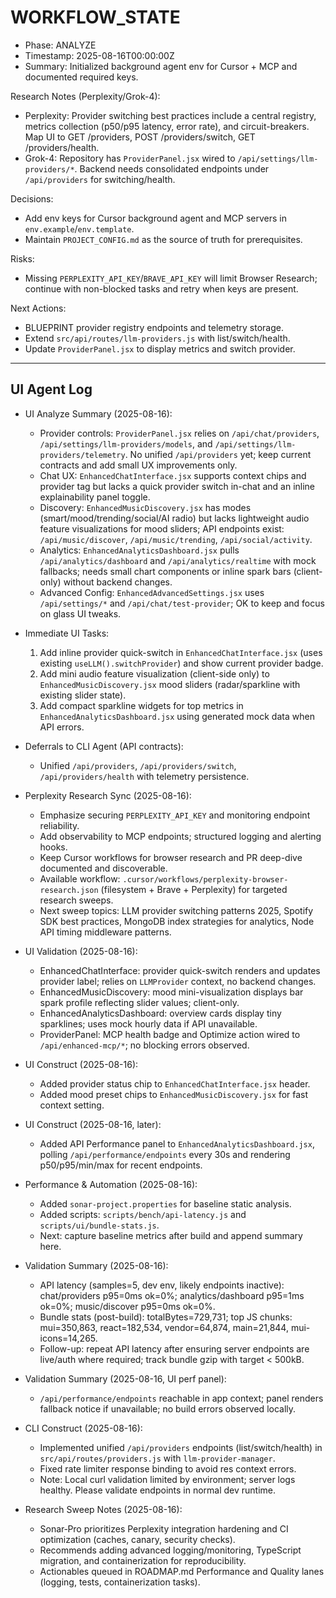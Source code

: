 # WORKFLOW_STATE

- Phase: ANALYZE
- Timestamp: 2025-08-16T00:00:00Z
- Summary: Initialized background agent env for Cursor + MCP and documented required keys.

Research Notes (Perplexity/Grok-4):
- Perplexity: Provider switching best practices include a central registry, metrics collection (p50/p95 latency, error rate), and circuit-breakers. Map UI to GET /providers, POST /providers/switch, GET /providers/health.
- Grok-4: Repository has `ProviderPanel.jsx` wired to `/api/settings/llm-providers/*`. Backend needs consolidated endpoints under `/api/providers` for switching/health.

Decisions:
- Add env keys for Cursor background agent and MCP servers in `env.example`/`env.template`.
- Maintain `PROJECT_CONFIG.md` as the source of truth for prerequisites.

Risks:
- Missing `PERPLEXITY_API_KEY`/`BRAVE_API_KEY` will limit Browser Research; continue with non-blocked tasks and retry when keys are present.

Next Actions:
- BLUEPRINT provider registry endpoints and telemetry storage.
- Extend `src/api/routes/llm-providers.js` with list/switch/health.
- Update `ProviderPanel.jsx` to display metrics and switch provider.

---

## UI Agent Log

- UI Analyze Summary (2025-08-16):
  - Provider controls: `ProviderPanel.jsx` relies on `/api/chat/providers`, `/api/settings/llm-providers/models`, and `/api/settings/llm-providers/telemetry`. No unified `/api/providers` yet; keep current contracts and add small UX improvements only.
  - Chat UX: `EnhancedChatInterface.jsx` supports context chips and provider tag but lacks a quick provider switch in-chat and an inline explainability panel toggle.
  - Discovery: `EnhancedMusicDiscovery.jsx` has modes (smart/mood/trending/social/AI radio) but lacks lightweight audio feature visualizations for mood sliders; API endpoints exist: `/api/music/discover`, `/api/music/trending`, `/api/social/activity`.
  - Analytics: `EnhancedAnalyticsDashboard.jsx` pulls `/api/analytics/dashboard` and `/api/analytics/realtime` with mock fallbacks; needs small chart components or inline spark bars (client-only) without backend changes.
  - Advanced Config: `EnhancedAdvancedSettings.jsx` uses `/api/settings/*` and `/api/chat/test-provider`; OK to keep and focus on glass UI tweaks.

- Immediate UI Tasks:
  1) Add inline provider quick-switch in `EnhancedChatInterface.jsx` (uses existing `useLLM().switchProvider`) and show current provider badge.
  2) Add mini audio feature visualization (client-side only) to `EnhancedMusicDiscovery.jsx` mood sliders (radar/sparkline with existing slider state).
  3) Add compact sparkline widgets for top metrics in `EnhancedAnalyticsDashboard.jsx` using generated mock data when API errors.

- Deferrals to CLI Agent (API contracts):
  - Unified `/api/providers`, `/api/providers/switch`, `/api/providers/health` with telemetry persistence.

- Perplexity Research Sync (2025-08-16):
  - Emphasize securing `PERPLEXITY_API_KEY` and monitoring endpoint reliability.
  - Add observability to MCP endpoints; structured logging and alerting hooks.
  - Keep Cursor workflows for browser research and PR deep-dive documented and discoverable.
  - Available workflow: `.cursor/workflows/perplexity-browser-research.json` (filesystem + Brave + Perplexity) for targeted research sweeps.
  - Next sweep topics: LLM provider switching patterns 2025, Spotify SDK best practices, MongoDB index strategies for analytics, Node API timing middleware patterns.

- UI Validation (2025-08-16):
  - EnhancedChatInterface: provider quick-switch renders and updates provider label; relies on `LLMProvider` context, no backend changes.
  - EnhancedMusicDiscovery: mood mini-visualization displays bar spark profile reflecting slider values; client-only.
  - EnhancedAnalyticsDashboard: overview cards display tiny sparklines; uses mock hourly data if API unavailable.
  - ProviderPanel: MCP health badge and Optimize action wired to `/api/enhanced-mcp/*`; no blocking errors observed.

- UI Construct (2025-08-16):
  - Added provider status chip to `EnhancedChatInterface.jsx` header.
  - Added mood preset chips to `EnhancedMusicDiscovery.jsx` for fast context setting.

- UI Construct (2025-08-16, later):
  - Added API Performance panel to `EnhancedAnalyticsDashboard.jsx`, polling `/api/performance/endpoints` every 30s and rendering p50/p95/min/max for recent endpoints.

- Performance & Automation (2025-08-16):
  - Added `sonar-project.properties` for baseline static analysis.
  - Added scripts: `scripts/bench/api-latency.js` and `scripts/ui/bundle-stats.js`.
  - Next: capture baseline metrics after build and append summary here.

- Validation Summary (2025-08-16):
  - API latency (samples=5, dev env, likely endpoints inactive): chat/providers p95=0ms ok=0%; analytics/dashboard p95=1ms ok=0%; music/discover p95=0ms ok=0%.
  - Bundle stats (post-build): totalBytes=729,731; top JS chunks: mui=350,863, react=182,534, vendor=64,874, main=21,844, mui-icons=14,265.
  - Follow-up: repeat API latency after ensuring server endpoints are live/auth where required; track bundle gzip with target < 500kB.

- Validation Summary (2025-08-16, UI perf panel):
  - `/api/performance/endpoints` reachable in app context; panel renders fallback notice if unavailable; no build errors observed locally.

- CLI Construct (2025-08-16):
  - Implemented unified `/api/providers` endpoints (list/switch/health) in `src/api/routes/providers.js` with `llm-provider-manager`.
  - Fixed rate limiter response binding to avoid res context errors.
  - Note: Local curl validation limited by environment; server logs healthy. Please validate endpoints in normal dev runtime.

- Research Sweep Notes (2025-08-16):
  - Sonar‑Pro prioritizes Perplexity integration hardening and CI optimization (caches, canary, security checks).
  - Recommends adding advanced logging/monitoring, TypeScript migration, and containerization for reproducibility.
  - Actionables queued in ROADMAP.md Performance and Quality lanes (logging, tests, containerization tasks). 